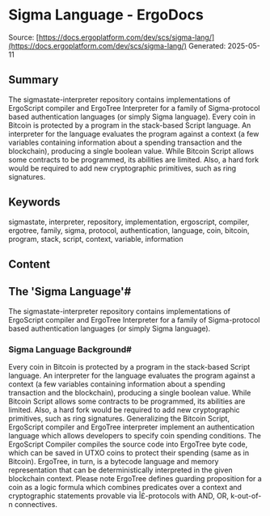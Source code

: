 # Sigma Language - ErgoDocs
Source: [https://docs.ergoplatform.com/dev/scs/sigma-lang/](https://docs.ergoplatform.com/dev/scs/sigma-lang/)
Generated: 2025-05-11

## Summary
The sigmastate-interpreter repository contains implementations of ErgoScript compiler and ErgoTree Interpreter for a family of Sigma-protocol based authentication languages (or simply Sigma language). Every coin in Bitcoin is protected by a program in the stack-based Script language. An interpreter for the language evaluates the program against a context (a few variables containing information about a spending transaction and the blockchain), producing a single boolean value. While Bitcoin Script allows some contracts to be programmed, its abilities are limited. Also, a hard fork would be required to add new cryptographic primitives, such as ring signatures.

## Keywords
sigmastate, interpreter, repository, implementation, ergoscript, compiler, ergotree, family, sigma, protocol, authentication, language, coin, bitcoin, program, stack, script, context, variable, information

## Content
## The 'Sigma Language'#
The sigmastate-interpreter repository contains implementations of ErgoScript compiler and ErgoTree Interpreter for a family of Sigma-protocol based authentication languages (or simply Sigma language).

### Sigma Language Background#
Every coin in Bitcoin is protected by a program in the stack-based Script language. An interpreter for the language evaluates the program against a context (a few variables containing information about a spending transaction and the blockchain), producing a single boolean value. While Bitcoin Script allows some contracts to be programmed, its abilities are limited. Also, a hard fork would be required to add new cryptographic primitives, such as ring signatures.
Generalizing the Bitcoin Script, ErgoScript compiler and ErgoTree interpreter implement an authentication language which allows developers to specify coin spending conditions. The ErgoScript Compiler compiles the source code into ErgoTree byte code, which can be saved in UTXO coins to protect their spending (same as in Bitcoin).
ErgoTree, in turn, is a bytecode language and memory representation that can be deterministically interpreted in the given blockchain context.
Please note
ErgoTree defines guarding proposition for a coin as a logic formula which combines predicates over a context and cryptographic statements provable via Î£-protocols with AND, OR, k-out-of-n connectives.
